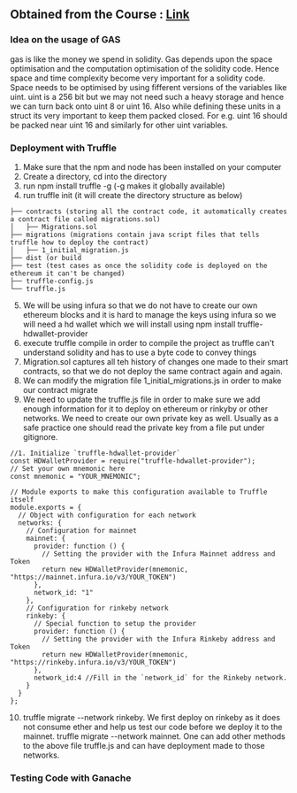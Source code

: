 ## Obtained from the Course : [Link](https://cryptozombies.io/en/course)

### Idea on the usage of GAS

gas is like the money we spend in solidity. Gas depends upon the space optimisation and the computation optimisation of the solidity code. Hence space and time complexity become very important for a solidity code. Space needs to be optimised by using fifferent versions of the variables like uint. uint is a 256 bit but we may not need such a heavy storage and hence we can turn back onto uint 8 or uint 16. Also while defining these units in a struct its very important to keep them packed closed. For e.g. uint 16 should be packed near uint 16 and similarly for other uint variables. 

### Deployment with Truffle
1. Make sure that the npm and node has been installed on your computer
2. Create a directory, cd into the directory
3. run npm install truffle -g  (-g makes it globally available)
4. run truffle init (it will create the directory structure as below)
```
├── contracts (storing all the contract code, it automatically creates a contract file called migrations.sol)
│   ├── Migrations.sol
├── migrations (migrations contain java script files that tells truffle how to deploy the contract)
│   ├── 1_initial_migration.js
├── dist (or build
├── test (test cases as once the solidity code is deployed on the ethereum it can't be changed)
├── truffle-config.js
└── truffle.js
```
5. We will be using infura so that we do not have to create our own ethereum blocks and it is hard to manage the keys using infura so we will need a hd wallet which we will install using  npm install truffle-hdwallet-provider
6. execute truffle compile in order to compile the project as truffle can't understand solidity and has to use a byte code to convey things
7. Migration.sol captures all teh history of changes one made to their smart contracts, so that we do not deploy the same contract again and again.
8. We can modify the migration file 1_initial_migrations.js in order to make our contract migrate
9. We need to update the truffle.js file in order to make sure we add enough information for it to deploy on ethereum or rinkyby or other networks. We need to create our own private key as well. Usually as a safe practice one should read the private key from a file put under gitignore.
```
//1. Initialize `truffle-hdwallet-provider`
const HDWalletProvider = require("truffle-hdwallet-provider");
// Set your own mnemonic here
const mnemonic = "YOUR_MNEMONIC";

// Module exports to make this configuration available to Truffle itself
module.exports = {
  // Object with configuration for each network
  networks: {
    // Configuration for mainnet
    mainnet: {
      provider: function () {
        // Setting the provider with the Infura Mainnet address and Token
        return new HDWalletProvider(mnemonic, "https://mainnet.infura.io/v3/YOUR_TOKEN")
      },
      network_id: "1"
    },
    // Configuration for rinkeby network
    rinkeby: {
      // Special function to setup the provider
      provider: function () {
        // Setting the provider with the Infura Rinkeby address and Token
        return new HDWalletProvider(mnemonic, "https://rinkeby.infura.io/v3/YOUR_TOKEN")
      },
      network_id:4 //Fill in the `network_id` for the Rinkeby network.
    }
  }
};
```
10. truffle migrate --network rinkeby. We first deploy on rinkeby as it does not consume ether and help us test our code before we deploy it to the mainnet. truffle migrate --network mainnet. One can add other methods to the above file truffle.js and can have deployment made to those networks.

### Testing Code with Ganache 




